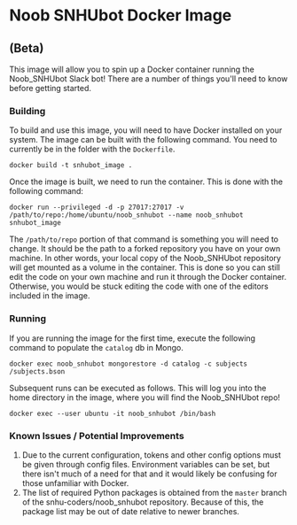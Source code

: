 # Noob SNHUbot Docker Image
## (Beta)

This image will allow you to spin up a Docker container running
the Noob_SNHUbot Slack bot!  There are a number of things you'll
need to know before getting started.

### Building

To build and use this image, you will need to have Docker installed on your system. The image
can be built with the following command. You need to currently be in the folder with the `Dockerfile`.

```
docker build -t snhubot_image .
```

Once the image is built, we need to run the container. This is done with the following command:

```
docker run --privileged -d -p 27017:27017 -v /path/to/repo:/home/ubuntu/noob_snhubot --name noob_snhubot snhubot_image
```

The `/path/to/repo` portion of that command is something you will need to change.  It should be the path 
to a forked repository you have on your own machine. In other words, your local copy of the Noob_SNHUbot repository
will get mounted as a volume in the container.  This is done so you can still edit the code on your own machine
and run it through the Docker container.  Otherwise, you would be stuck editing the code with one of the editors
included in the image.

### Running

If you are running the image for the first time, execute the following command to populate the `catalog` db in Mongo.

```
docker exec noob_snhubot mongorestore -d catalog -c subjects /subjects.bson
```

Subsequent runs can be executed as follows.  This will log you into the home directory in the image, where you will find the Noob_SNHUbot repo!

```
docker exec --user ubuntu -it noob_snhubot /bin/bash
```

### Known Issues / Potential Improvements

1. Due to the current configuration, tokens and other config options must be given through config files.  Environment variables can be set, but
there isn't much of a need for that and it would likely be confusing for those unfamiliar with Docker.
2. The list of required Python packages is obtained from the `master` branch of the snhu-coders/noob_snhubot repository.  Because of this,
the package list may be out of date relative to newer branches.
